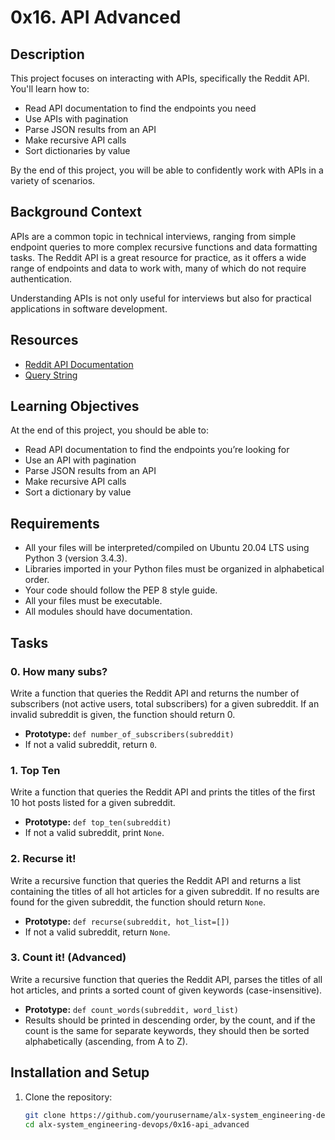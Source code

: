 # 0x16. API Advanced

## Description

This project focuses on interacting with APIs, specifically the Reddit API. You'll learn how to:
- Read API documentation to find the endpoints you need
- Use APIs with pagination
- Parse JSON results from an API
- Make recursive API calls
- Sort dictionaries by value

By the end of this project, you will be able to confidently work with APIs in a variety of scenarios.

## Background Context

APIs are a common topic in technical interviews, ranging from simple endpoint queries to more complex recursive functions and data formatting tasks. The Reddit API is a great resource for practice, as it offers a wide range of endpoints and data to work with, many of which do not require authentication.

Understanding APIs is not only useful for interviews but also for practical applications in software development. 

## Resources

- [Reddit API Documentation](https://www.reddit.com/dev/api/)
- [Query String](https://en.wikipedia.org/wiki/Query_string)

## Learning Objectives

At the end of this project, you should be able to:
- Read API documentation to find the endpoints you’re looking for
- Use an API with pagination
- Parse JSON results from an API
- Make recursive API calls
- Sort a dictionary by value

## Requirements

- All your files will be interpreted/compiled on Ubuntu 20.04 LTS using Python 3 (version 3.4.3).
- Libraries imported in your Python files must be organized in alphabetical order.
- Your code should follow the PEP 8 style guide.
- All your files must be executable.
- All modules should have documentation.

## Tasks

### 0. How many subs?

Write a function that queries the Reddit API and returns the number of subscribers (not active users, total subscribers) for a given subreddit. If an invalid subreddit is given, the function should return 0.

- **Prototype:** `def number_of_subscribers(subreddit)`
- If not a valid subreddit, return `0`.

### 1. Top Ten

Write a function that queries the Reddit API and prints the titles of the first 10 hot posts listed for a given subreddit.

- **Prototype:** `def top_ten(subreddit)`
- If not a valid subreddit, print `None`.

### 2. Recurse it!

Write a recursive function that queries the Reddit API and returns a list containing the titles of all hot articles for a given subreddit. If no results are found for the given subreddit, the function should return `None`.

- **Prototype:** `def recurse(subreddit, hot_list=[])`
- If not a valid subreddit, return `None`.

### 3. Count it! (Advanced)

Write a recursive function that queries the Reddit API, parses the titles of all hot articles, and prints a sorted count of given keywords (case-insensitive).

- **Prototype:** `def count_words(subreddit, word_list)`
- Results should be printed in descending order, by the count, and if the count is the same for separate keywords, they should then be sorted alphabetically (ascending, from A to Z).

## Installation and Setup

1. Clone the repository:
   ```bash
   git clone https://github.com/yourusername/alx-system_engineering-devops.git
   cd alx-system_engineering-devops/0x16-api_advanced
